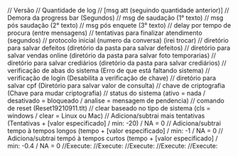 // Versão
// Quantidade de log
// [msg att (seguindo quantidade anterior)]
// Demora da progress bar (Segundos)
// msg de saudação (1° texto)
// msg pós saudação (2° texto)
// msg pós enquete (3° texto)
// delay por tempo de procura (entre mensagens)
// tentativas para finalizar atendimento (segundos)
// protocolo inicial (numero da conversa) (irei trocar)
// diretório para salvar defeitos (diretório da pasta para salvar defeitos)
// diretório para salvar vendas online (diretório da pasta para salvar foto temporarias)
// diretório para salvar crediários (diretório da pasta para salvar crediários)
// verificação de abas do sistema (Erro de que está faltando sistema)
// verificação de login (Desabilita a verificação de chave)
// diretório para salvar cpf (Diretório para salvar valor de consulta)
// chave de criptografia (Chave para mudar criptografia)
// status do sistema (ativo = nada / desativado = bloqueado / analise = mensagem de pendencia)
// comando de reset (Reset19210911.tlt)
// clear baseado no tipo de sistema (cls = windows / clear = Linux ou Mac)
// Adiciona/subtrai mais tentativas (Tentativas + [valor especificado] / min: -20) / NA = 0
// Adiciona/subtrai tempo à tempos longos (tempo + [valor especificado] / min: -1 / NA = 0
// Adiciona/subtrai tempó à tempos curtos (tempo + [valor especificado] / min: -0.4 / NA = 0
//Execute:
//Execute:
//Execute:
//Execute:
//Execute:
